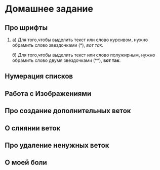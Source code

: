 # Домашнее задание

## Про шрифты

1. а) Для того,чтобы выделить текст или слово курсивом, нужно обрамить слово звездочками (*), *вот так*.

   б) Для того,чтобы выделить текст или слово полужирным, нужно обрамить слово двумя звездочками (**), **вот так**.

## Нумерация списков

## Работа с Изображениями

## Про создание дополнительных веток

## О слиянии веток

## Про удаление ненужных веток

## О моей боли